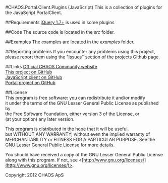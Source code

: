 #CHAOS.Portal.Client.Plugins (JavaScript)
This is a collection of plugins for the JavaScript PortalClient.

##Requirements
[jQuery 1.7+](http://jquery.com/) is used in some plugins

##Code
The source code is located in the *src* folder.  

##Examples
The examples are located in the *examples* folder.

##Reporting problems
If you encounter any problems using this project, please report them using the "Issues" section of the projects Github page.

##Links
[Official CHAOS Community website](http://www.chaos-community.org/)  
[This project on GitHub](https://github.com/CHAOS-Community/CHAOS.Portal.Client.Plugins-JavaScript)  
[JavaScript client on GitHub](https://github.com/CHAOS-Community/CHAOS.Portal.Client-JavaScript)  
[Portal project on GitHub](https://github.com/CHAOS-Community/Portal)  

##License  
This program is free software: you can redistribute it and/or modify  
it under the terms of the GNU Lesser General Public License as published by  
the Free Software Foundation, either version 3 of the License, or  
(at your option) any later version.  
  
This program is distributed in the hope that it will be useful,  
but WITHOUT ANY WARRANTY; without even the implied warranty of  
MERCHANTABILITY or FITNESS FOR A PARTICULAR PURPOSE.  See the  
GNU Lesser General Public License for more details.  
  
You should have received a copy of the GNU Lesser General Public License  
along with this program.  If not, see <[http://www.gnu.org/licenses/](http://www.gnu.org/licenses/)>.  
  
Copyright 2012 CHAOS ApS